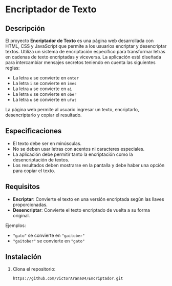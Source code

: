 # Encriptador de Texto

## Descripción

El proyecto **Encriptador de Texto** es una página web desarrollada con HTML, CSS y JavaScript que permite a los usuarios encriptar y desencriptar textos. Utiliza un sistema de encriptación específico para transformar letras en cadenas de texto encriptadas y viceversa. La aplicación está diseñada para intercambiar mensajes secretos teniendo en cuenta las siguientes reglas:

- La letra `e` se convierte en `enter`
- La letra `i` se convierte en `imes`
- La letra `a` se convierte en `ai`
- La letra `o` se convierte en `ober`
- La letra `u` se convierte en `ufat`

La página web permite al usuario ingresar un texto, encriptarlo, desencriptarlo y copiar el resultado.

## Especificaciones

- El texto debe ser en minúsculas.
- No se deben usar letras con acentos ni caracteres especiales.
- La aplicación debe permitir tanto la encriptación como la desencriptación de textos.
- Los resultados deben mostrarse en la pantalla y debe haber una opción para copiar el texto.

## Requisitos

- **Encriptar**: Convierte el texto en una versión encriptada según las llaves proporcionadas.
- **Desencriptar**: Convierte el texto encriptado de vuelta a su forma original.

Ejemplos:
- `"gato"` se convierte en `"gaitober"`
- `"gaitober"` se convierte en `"gato"`

## Instalación

1. Clona el repositorio:

   ```bash
   https://github.com/VictorArana04/Encriptador.git
